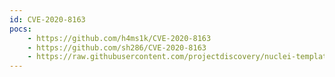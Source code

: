 ```yaml
---
id: CVE-2020-8163
pocs:
    - https://github.com/h4ms1k/CVE-2020-8163
    - https://github.com/sh286/CVE-2020-8163
    - https://raw.githubusercontent.com/projectdiscovery/nuclei-templates/master/cves/CVE-2020-8163.yaml
---
```

